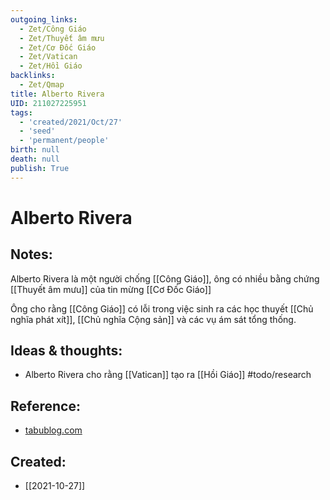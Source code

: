 ```yaml
---
outgoing_links:
  - Zet/Công Giáo
  - Zet/Thuyết âm mưu
  - Zet/Cơ Đốc Giáo
  - Zet/Vatican
  - Zet/Hồi Giáo
backlinks:
  - Zet/Qmap
title: Alberto Rivera
UID: 211027225951
tags:
  - 'created/2021/Oct/27'
  - 'seed'
  - 'permanent/people'
birth: null
death: null
publish: True
---
```

# Alberto Rivera

## Notes:
Alberto Rivera là một người chống [[Công Giáo]], ông có nhiều bằng chứng [[Thuyết âm mưu]] của tin mừng [[Cơ Đốc Giáo]]

Ông cho rằng [[Công Giáo]] có lỗi trong việc sinh ra các học thuyết [[Chủ nghĩa phát xít]], [[Chủ nghĩa Cộng sản]] và các vụ ám sát tổng thống.

## Ideas & thoughts:
- Alberto Rivera cho rằng [[Vatican]] tạo ra [[Hồi Giáo]] #todo/research 

## Reference:
- [tabublog.com](https://tabublog.com/2015/12/27/how-the-vatican-created-islam-by-former-jesuit-priest-alberto-rivera/)
## Created:
- [[2021-10-27]]
